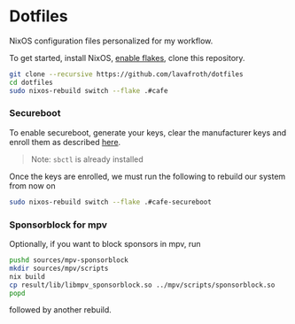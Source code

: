 # Dotfiles

NixOS configuration files personalized for my workflow.

To get started, install NixOS, [enable flakes](https://nixos.wiki/wiki/Flakes#NixOS), clone this repository.

```sh
git clone --recursive https://github.com/lavafroth/dotfiles
cd dotfiles
sudo nixos-rebuild switch --flake .#cafe
```

### Secureboot

To enable secureboot, generate your keys, clear the manufacturer keys and enroll them as described [here](https://github.com/nix-community/lanzaboote/blob/master/docs/QUICK_START.md).
> Note: `sbctl` is already installed

Once the keys are enrolled, we must run the following to rebuild our system from now on

```sh
sudo nixos-rebuild switch --flake .#cafe-secureboot
```

### Sponsorblock for mpv

Optionally, if you want to block sponsors in mpv, run

```sh
pushd sources/mpv-sponsorblock
mkdir sources/mpv/scripts
nix build
cp result/lib/libmpv_sponsorblock.so ../mpv/scripts/sponsorblock.so
popd
```

followed by another rebuild.
